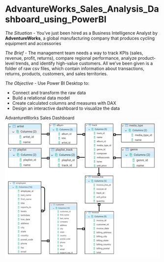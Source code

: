 # AdvantureWorks_Sales_Analysis_Dashboard_using_PowerBI

*The Situation* - You’ve just been hired as a Business Intelligence Analyst by **AdventureWorks**, a global manufacturing company that produces cycling equipment and accessories

*The Brief* - The management team needs a way to track KPIs (sales, revenue, profit, returns), compare  regional performance, analyze product-level trends, and identify high-value customers. All we’ve been given is a folder of raw csv files, which contain information about transactions, returns, products, customers, and sales territories.

*The Objective* - Use Power BI Desktop to: 
- Connect and transform the raw data
- Build a relational data model
- Create calculated columns and measures with DAX
- Design an interactive dashboard to visualize the data

AdvantureWorks Sales Dashboard  
![MusicDatabaseSchema](https://github.com/roopali-1/Music_Store_Analysis_using_SQL/blob/main/Database%20Schema.png)

